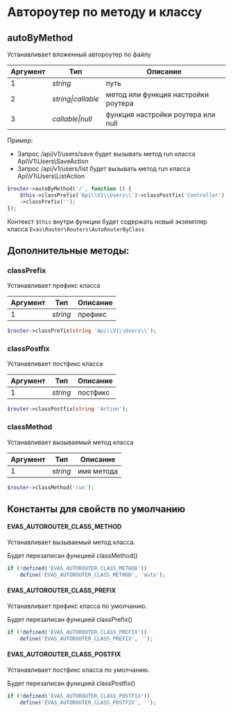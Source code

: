 # Автороутер по методу и классу

## autoByMethod

Устанавливает вложенный автороутер по файлу

| Аргумент | Тип | Описание |
|-----------|-----|----------|
| 1 | *string* | путь |
| 2 | *string\|callable* | метод или функция настройки роутера |
| 3 | *callable\|null* | функция настройки роутера или null |



Пример:
- Запрос /api/v1/users/save будет вызывать метод run класса Api\V1\Users\SaveAction
- Запрос /api/v1/users/list будет вызывать метод run класса Api\V1\Users\ListAction
```PHP
$router->autoByMethod('/', function () {
    $this->classPrefix('Api\\V1\\Users\\')->classPostfix('Controller')
    ->classPrefix('');
});
```

Контекст `$this` внутри функции будет содержать новый экземпляр класса `Evas\Router\Routers\AutoRouterByClass`

## Дополнительные методы:

### classPrefix

Устанавливает префикс класса

| Аргумент | Тип | Описание |
|-----------|-----|----------|
| 1 | *string* | префикс |

```PHP
$router->classPrefix(string 'Api\\V1\\Users\\');
```

### classPostfix

Устанавливает постфикс класса

| Аргумент | Тип | Описание |
|-----------|-----|----------|
| 1 | *string* | постфикс |

```PHP
$router->classPostfix(string 'Action');
```

### classMethod

Устанавливает вызываемый метод класса

| Аргумент | Тип | Описание |
|-----------|-----|----------|
| 1 | *string* | имя метода |

```PHP
$router->classMethod('run');
```

## Константы для свойств по умолчанию

#### EVAS_AUTOROUTER_CLASS_METHOD

Устанавливает вызываемый метод класса.

Будет перезаписан функцией classMethod()

```PHP
if (!defined('EVAS_AUTOROUTER_CLASS_METHOD'))
    define('EVAS_AUTOROUTER_CLASS_METHOD', 'auto');
```

#### EVAS_AUTOROUTER_CLASS_PREFIX

Устанавливает префикс класса по умолчанию.

Будет перезаписан функцией classPrefix()

```PHP
if (!defined('EVAS_AUTOROUTER_CLASS_PREFIX'))
    define('EVAS_AUTOROUTER_CLASS_PREFIX', '');
```

#### EVAS_AUTOROUTER_CLASS_POSTFIX

Устанавливает постфикс класса по умолчанию.

Будет перезаписан функцией classPostfix()

```PHP
if (!defined('EVAS_AUTOROUTER_CLASS_POSTFIX'))
    define('EVAS_AUTOROUTER_CLASS_POSTFIX', '');
```

